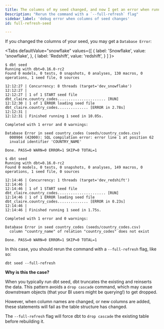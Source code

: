 ```yaml
---
title: The columns of my seed changed, and now I get an error when running the `seed` command, what should I do?
Description: "Rerun the command with a `--full-refresh` flag"
sidebar_label: 'debug error when columns of seed changes'
id: full-refresh-seed

---
```

If you changed the columns of your seed, you may get a `Database Error`:

<Tabs
  defaultValue="snowflake"
  values={[
    { label: 'Snowflake', value: 'snowflake', },
    { label: 'Redshift', value: 'redshift', }
  ]
}>
<TabItem value="snowflake">

```
$ dbt seed
Running with dbt=0.16.0-rc2
Found 0 models, 0 tests, 0 snapshots, 0 analyses, 130 macros, 0 operations, 1 seed file, 0 sources

12:12:27 | Concurrency: 8 threads (target='dev_snowflake')
12:12:27 |
12:12:27 | 1 of 1 START seed file dbt_claire.country_codes...................... [RUN]
12:12:30 | 1 of 1 ERROR loading seed file dbt_claire.country_codes.............. [ERROR in 2.78s]
12:12:31 |
12:12:31 | Finished running 1 seed in 10.05s.

Completed with 1 error and 0 warnings:

Database Error in seed country_codes (seeds/country_codes.csv)
  000904 (42000): SQL compilation error: error line 1 at position 62
  invalid identifier 'COUNTRY_NAME'

Done. PASS=0 WARN=0 ERROR=1 SKIP=0 TOTAL=1

```

</TabItem>
<TabItem value="redshift">

```
$ dbt seed
Running with dbt=0.16.0-rc2
Found 0 models, 0 tests, 0 snapshots, 0 analyses, 149 macros, 0 operations, 1 seed file, 0 sources

12:14:46 | Concurrency: 1 threads (target='dev_redshift')
12:14:46 |
12:14:46 | 1 of 1 START seed file dbt_claire.country_codes...................... [RUN]
12:14:46 | 1 of 1 ERROR loading seed file dbt_claire.country_codes.............. [ERROR in 0.23s]
12:14:46 |
12:14:46 | Finished running 1 seed in 1.75s.

Completed with 1 error and 0 warnings:

Database Error in seed country_codes (seeds/country_codes.csv)
  column "country_name" of relation "country_codes" does not exist

Done. PASS=0 WARN=0 ERROR=1 SKIP=0 TOTAL=1
```

</TabItem>

</Tabs>

In this case, you should rerun the command with a `--full-refresh` flag, like so:
```
dbt seed --full-refresh
```

**Why is this the case?**

When you typically run dbt seed, dbt truncates the existing <Term id="table" /> and reinserts the data. This pattern avoids a `drop cascade` command, which may cause downstream objects (that your BI users might be querying!) to get dropped.

However, when column names are changed, or new columns are added, these statements will fail as the table structure has changed.

The `--full-refresh` flag will force dbt to `drop cascade` the existing table before rebuilding it.
